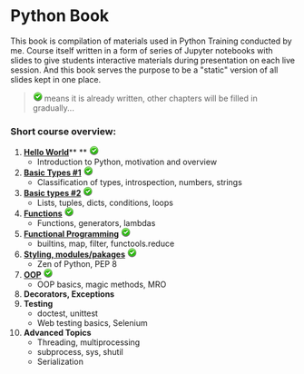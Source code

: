# Python Book



This book is compilation of materials used in Python Training conducted by me. Course itself written in a form of series of Jupyter notebooks with slides to give students interactive materials during presentation on each live session. And this book serves the purpose to be a "static" version of all slides kept in one place.

> ![](assets/green_ok.png) means it is already written, other chapters will be filled in gradually...

### Short course overview:

1. [**Hello World**](/chapter1.md)** ** ![](assets/green_ok.png)
   * Introduction to Python, motivation and overview
2. [**Basic Types \#1**](/basic-types.md) ![](assets/green_ok.png)
   * Classification of types, introspection, numbers, strings
3. [**Basic types \#2**](/basic-types-part-2.md) ![](assets/green_ok.png)
   * Lists, tuples, dicts, conditions, loops
4. **[Functions](/functions.md)** ![](assets/green_ok.png)
   * Functions, generators, lambdas
5. **[Functional Programming](/functional-programming.md)**  ![](assets/green_ok.png)
   * builtins, map, filter, functools.reduce
6. **[Styling, modules/pakages](/styling.md)**  ![](assets/green_ok.png)
   * Zen of Python, PEP 8
7. **[OOP](/oop.md)**  ![](assets/green_ok.png)
   * OOP basics, magic methods, MRO
8. **Decorators, Exceptions**
9. **Testing**
   * doctest, unittest
   * Web testing basics, Selenium
10. **Advanced Topics**
    * Threading, multiprocessing
    * subprocess, sys, shutil
    * Serialization




